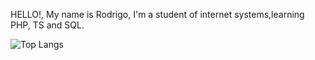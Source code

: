 HELLO!, My name is Rodrigo, I'm a student of internet systems,learning
PHP, TS and SQL.


  
  ![Top Langs](https://github-readme-stats.vercel.app/api/top-langs/?username=rodrigoinaldo&layout=compact)
</div>
